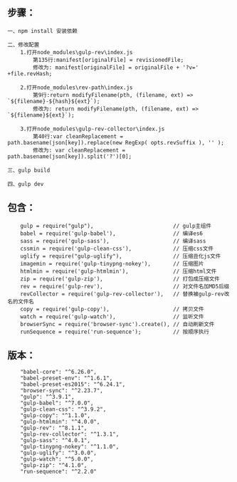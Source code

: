
步骤：
--	
	一、npm install 安装依赖
	
	二、修改配置
		1.打开node_modules\gulp-rev\index.js 
			第135行:manifest[originalFile] = revisionedFile;
			修改为: manifest[originalFile] = originalFile + '?v=' +file.revHash;

		2.打开node_modules\rev-path\index.js 
			第9行:return modifyFilename(pth, (filename, ext) => `${filename}-${hash}${ext}`);
			修改为: return modifyFilename(pth, (filename, ext) => `${filename}${ext}`);

		3.打开node_modules\gulp-rev-collector\index.js 
			第40行:var cleanReplacement =  path.basename(json[key]).replace(new RegExp( opts.revSuffix ), '' );
			修改为: var cleanReplacement = path.basename(json[key]).split('?')[0];
		
	三、gulp build
	
	四、gulp dev	

	
包含：
--
```
    gulp = require("gulp"),                         // gulp主组件
    babel = require('gulp-babel'),                  // 编译es6
    sass = require('gulp-sass'),                    // 编译sass
    cssmin = require('gulp-clean-css'),             // 压缩css文件
    uglify = require("gulp-uglify"),                // 压缩丑化js文件
    imagemin = require('gulp-tinypng-nokey'),       // 压缩图片
    htmlmin = require('gulp-htmlmin'),              // 压缩html文件
    zip = require('gulp-zip'),                      // 打包成压缩文件
    rev = require('gulp-rev'),                      // 对文件名加MD5后缀
    revCollector = require('gulp-rev-collector'),   // 替换被gulp-rev改名的文件名
    copy = require('gulp-copy'),                    // 拷贝文件
    watch = require('gulp-watch'),                  // 监听文件
    browserSync = require('browser-sync').create(), // 自动刷新文件
    runSequence = require('run-sequence');          // 按顺序执行
```	
	
版本：
--

```
    "babel-core": "^6.26.0",
    "babel-preset-env": "^1.6.1",
    "babel-preset-es2015": "^6.24.1",
    "browser-sync": "^2.23.7",
    "gulp": "^3.9.1",
    "gulp-babel": "^7.0.0",
    "gulp-clean-css": "^3.9.2",
    "gulp-copy": "^1.1.0",
    "gulp-htmlmin": "^4.0.0",
    "gulp-rev": "^8.1.1",
    "gulp-rev-collector": "^1.3.1",
    "gulp-sass": "^4.0.1",
    "gulp-tinypng-nokey": "^1.1.0",
    "gulp-uglify": "^3.0.0",
    "gulp-watch": "^5.0.0",
    "gulp-zip": "^4.1.0",
    "run-sequence": "^2.2.0"

```
